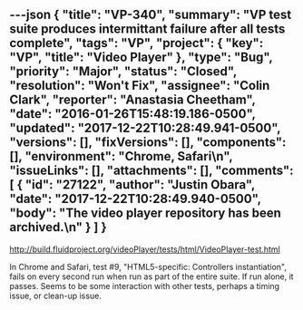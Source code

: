 ---json
{
  "title": "VP-340",
  "summary": "VP test suite produces intermittant failure after all tests complete",
  "tags": "VP",
  "project": {
    "key": "VP",
    "title": "Video Player"
  },
  "type": "Bug",
  "priority": "Major",
  "status": "Closed",
  "resolution": "Won't Fix",
  "assignee": "Colin Clark",
  "reporter": "Anastasia Cheetham",
  "date": "2016-01-26T15:48:19.186-0500",
  "updated": "2017-12-22T10:28:49.941-0500",
  "versions": [],
  "fixVersions": [],
  "components": [],
  "environment": "Chrome, Safari\n",
  "issueLinks": [],
  "attachments": [],
  "comments": [
    {
      "id": "27122",
      "author": "Justin Obara",
      "date": "2017-12-22T10:28:49.940-0500",
      "body": "The video player repository has been archived.\n"
    }
  ]
}
---
<http://build.fluidproject.org/videoPlayer/tests/html/VideoPlayer-test.html>

In Chrome and Safari, test #9, "HTML5-specific: Controllers instantiation", fails on every second run when run as part of the entire suite. If run alone, it passes. Seems to be some interaction with other tests, perhaps a timing issue, or clean-up issue.

        